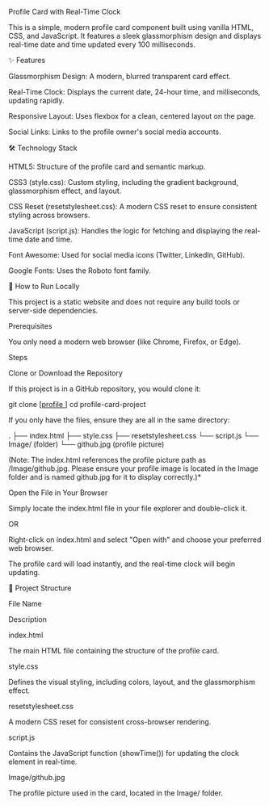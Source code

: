 Profile Card with Real-Time Clock

This is a simple, modern profile card component built using vanilla HTML, CSS, and JavaScript. It features a sleek glassmorphism design and displays real-time date and time updated every 100 milliseconds.

✨ Features

Glassmorphism Design: A modern, blurred transparent card effect.

Real-Time Clock: Displays the current date, 24-hour time, and milliseconds, updating rapidly.

Responsive Layout: Uses flexbox for a clean, centered layout on the page.

Social Links: Links to the profile owner's social media accounts.

🛠 Technology Stack

HTML5: Structure of the profile card and semantic markup.

CSS3 (style.css): Custom styling, including the gradient background, glassmorphism effect, and layout.

CSS Reset (resetstylesheet.css): A modern CSS reset to ensure consistent styling across browsers.

JavaScript (script.js): Handles the logic for fetching and displaying the real-time date and time.

Font Awesome: Used for social media icons (Twitter, LinkedIn, GitHub).

Google Fonts: Uses the Roboto font family.

🚀 How to Run Locally

This project is a static website and does not require any build tools or server-side dependencies.

Prerequisites

You only need a modern web browser (like Chrome, Firefox, or Edge).

Steps

Clone or Download the Repository

If this project is in a GitHub repository, you would clone it:

git clone [[profile ](httcardps://github.com/BIGFOOT-DEV/HNG-Stage0-Profile-Card-)]
cd profile-card-project

If you only have the files, ensure they are all in the same directory:

.
├── index.html
├── style.css
├── resetstylesheet.css
└── script.js
└── Image/ (folder)
└── github.jpg (profile picture)

(Note: The index.html references the profile picture path as /Image/github.jpg. Please ensure your profile image is located in the Image folder and is named github.jpg for it to display correctly.)\*

Open the File in Your Browser

Simply locate the index.html file in your file explorer and double-click it.

OR

Right-click on index.html and select "Open with" and choose your preferred web browser.

The profile card will load instantly, and the real-time clock will begin updating.

📂 Project Structure

File Name

Description

index.html

The main HTML file containing the structure of the profile card.

style.css

Defines the visual styling, including colors, layout, and the glassmorphism effect.

resetstylesheet.css

A modern CSS reset for consistent cross-browser rendering.

script.js

Contains the JavaScript function (showTime()) for updating the clock element in real-time.

Image/github.jpg

The profile picture used in the card, located in the Image/ folder.
